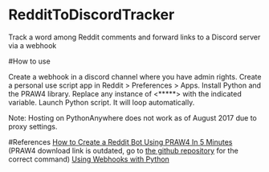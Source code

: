 # RedditToDiscordTracker
Track a word among Reddit comments and forward links to a Discord server via a webhook

#How to use

Create a webhook in a discord channel where you have admin rights.
Create a personal use script app in Reddit > Preferences > Apps.
Install Python and the PRAW4 library.
Replace any instance of <*****> with the indicated variable.
Launch Python script. It will loop automatically.

Note: Hosting on PythonAnywhere does not work as of August 2017 due to proxy settings.

#References
[How to Create a Reddit Bot Using PRAW4 In 5 Minutes](http://progur.com/2016/09/how-to-create-reddit-bot-using-praw4.html) (PRAW4 download link is outdated, go to [the github repository](https://github.com/praw-dev/praw) for the correct command)
[Using Webhooks with Python](https://further-reading.net/2017/01/using-webhooks-with-python-part-1/)